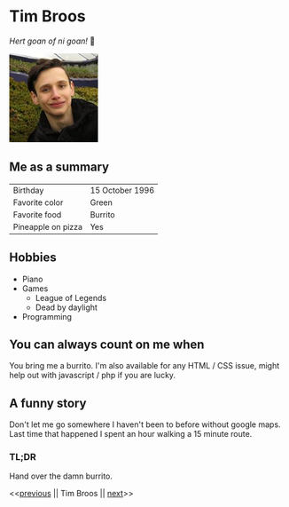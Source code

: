 # Tim Broos
*Hert goan of ni goan!* :metal:

![photo](/pic.jpg)

## Me as a summary
|||
|-|-|
Birthday | 15 October 1996
Favorite color | Green
Favorite food | Burrito
Pineapple on pizza | Yes

## Hobbies
* Piano
* Games
  * League of Legends
  * Dead by daylight
* Programming

## You can always count on me when
You bring me a burrito. I'm also available for any HTML / CSS issue, might help out with javascript / php if you are lucky.

## A funny story
Don't let me go somewhere I haven't been to before without google maps. Last time that happened I spent an hour walking a 15 minute route.

### TL;DR
Hand over the damn burrito.

<<[previous](http://github.com) || Tim Broos || [next](http://github.com)>>
